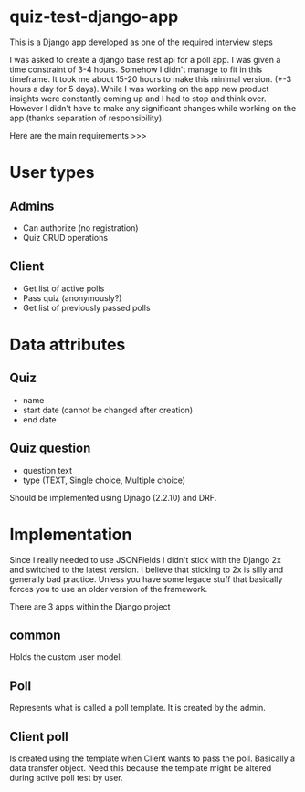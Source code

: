 # quiz-test-django-app
This is a Django app developed as one of the required interview steps

I was asked to create a django base rest api for a poll app.
I was given a time constraint of 3-4 hours.
Somehow I didn't manage to fit in this timeframe.
It took me about 15-20 hours to make this minimal version. (+-3 hours a day for 5 days).
While I was working on the app new product insights were constantly coming up and I had to stop and think over.
However I didn't have to make any significant changes while working on the app (thanks separation of responsibility).

Here are the main requirements >>>

# User types

## Admins
- Can authorize (no registration)
- Quiz CRUD operations

## Client
- Get list of active polls
- Pass quiz (anonymously?)
- Get list of previously passed polls

# Data attributes

## Quiz
- name
- start date (cannot be changed after creation)
- end date

## Quiz question
- question text
- type (TEXT, Single choice, Multiple choice)

Should be implemented using Djnago (2.2.10) and DRF.

# Implementation

Since I really needed to use JSONFields I didn't stick with the Django 2x and switched to the latest version. I believe that sticking to 2x is silly and generally bad practice.
Unless you have some legace stuff that basically forces you to use an older version of the framework.

There are 3 apps within the Django project

## common
Holds the custom user model.

## Poll
Represents what is called a poll template. It is created by the admin.

## Client poll
Is created using the template when Client wants to pass the poll. 
Basically a data transfer object. 
Need this because the template might be altered during active poll test by user.


